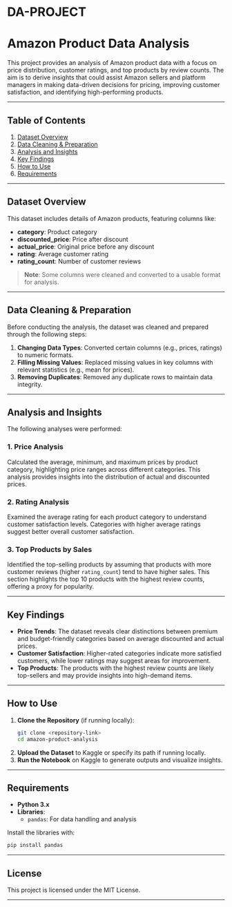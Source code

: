 # DA-PROJECT
# Amazon Product Data Analysis

This project provides an analysis of Amazon product data with a focus on price distribution, customer ratings, and top products by review counts. The aim is to derive insights that could assist Amazon sellers and platform managers in making data-driven decisions for pricing, improving customer satisfaction, and identifying high-performing products.

---

## Table of Contents
1. [Dataset Overview](#dataset-overview)
2. [Data Cleaning & Preparation](#data-cleaning--preparation)
3. [Analysis and Insights](#analysis-and-insights)
4. [Key Findings](#key-findings)
5. [How to Use](#how-to-use)
6. [Requirements](#requirements)

---

## Dataset Overview

This dataset includes details of Amazon products, featuring columns like:
- **category**: Product category
- **discounted_price**: Price after discount
- **actual_price**: Original price before any discount
- **rating**: Average customer rating
- **rating_count**: Number of customer reviews

> **Note**: Some columns were cleaned and converted to a usable format for analysis.

---

## Data Cleaning & Preparation

Before conducting the analysis, the dataset was cleaned and prepared through the following steps:
1. **Changing Data Types**: Converted certain columns (e.g., prices, ratings) to numeric formats.
2. **Filling Missing Values**: Replaced missing values in key columns with relevant statistics (e.g., mean for prices).
3. **Removing Duplicates**: Removed any duplicate rows to maintain data integrity.

---

## Analysis and Insights

The following analyses were performed:

### 1. Price Analysis
Calculated the average, minimum, and maximum prices by product category, highlighting price ranges across different categories. This analysis provides insights into the distribution of actual and discounted prices.

### 2. Rating Analysis
Examined the average rating for each product category to understand customer satisfaction levels. Categories with higher average ratings suggest better overall customer satisfaction.

### 3. Top Products by Sales
Identified the top-selling products by assuming that products with more customer reviews (higher `rating_count`) tend to have higher sales. This section highlights the top 10 products with the highest review counts, offering a proxy for popularity.

---

## Key Findings

- **Price Trends**: The dataset reveals clear distinctions between premium and budget-friendly categories based on average discounted and actual prices.
- **Customer Satisfaction**: Higher-rated categories indicate more satisfied customers, while lower ratings may suggest areas for improvement.
- **Top Products**: The products with the highest review counts are likely top-sellers and may provide insights into high-demand items.

---

## How to Use

1. **Clone the Repository** (if running locally):
   ```bash
   git clone <repository-link>
   cd amazon-product-analysis
   ```
2. **Upload the Dataset** to Kaggle or specify its path if running locally.
3. **Run the Notebook** on Kaggle to generate outputs and visualize insights.

---

## Requirements

- **Python 3.x**
- **Libraries**:
  - `pandas`: For data handling and analysis

Install the libraries with:
```bash
pip install pandas
```

---

## License

This project is licensed under the MIT License.

---
